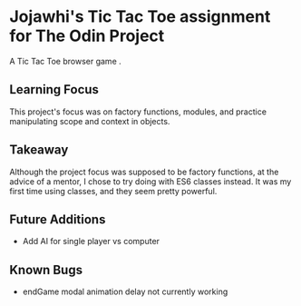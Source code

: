 # Jojawhi's Tic Tac Toe assignment for The Odin Project

A Tic Tac Toe browser game .

## Learning Focus

This project's focus was on factory functions, modules, and practice manipulating scope and context in objects.

## Takeaway

Although the project focus was supposed to be factory functions, at the advice of a mentor, I chose to try doing with ES6 classes instead. It was my first time using classes, and they seem pretty powerful.

## Future Additions

  - Add AI for single player vs computer

## Known Bugs

- endGame modal animation delay not currently working
